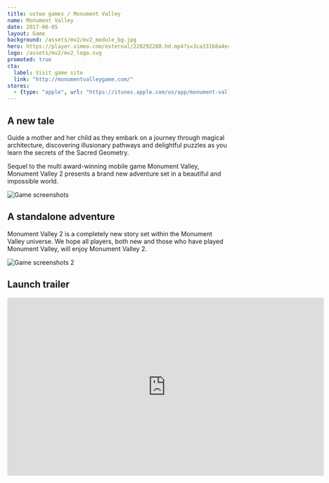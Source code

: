 ```yaml
---
title: ustwo games / Monument Valley
name: Monument Valley
date: 2017-06-05
layout: Game
background: /assets/mv2/mv2_module_bg.jpg
hero: https://player.vimeo.com/external/220292280.hd.mp4?s=3ca33168a4e4024f1a19bc1e0683345855e4afc1&profile_id=174
logo: /assets/mv2/mv2_logo.svg
promoted: true
cta:
  label: Visit game site
  link: "http://monumentvalleygame.com/"
stores:
  - {type: "apple", url: "https://itunes.apple.com/us/app/monument-valley-2/id1187265767?mt=8"}
---
```


<div class='content-box'>

## A new tale

Guide a mother and her child as they embark on a journey through magical architecture, discovering illusionary pathways and delightful puzzles as you learn the secrets of the Sacred Geometry.

Sequel to the multi award-winning mobile game Monument Valley, Monument Valley 2 presents a brand new adventure set in a beautiful and impossible world.

</div>

<div class='content-box'>
  <img src="/assets/mv2/mv2_screenshots1.jpg" alt="Game screenshots" />
</div>

<div class='content-box dark'>

## A standalone adventure

Monument Valley 2 is a completely new story set within the Monument Valley universe. We hope all players, both new and those who have played Monument Valley, will enjoy Monument Valley 2.

</div>

<div class='content-box'>
  <img src="/assets/mv2/mv2_screenshots2.jpg" alt="Game screenshots 2" />
</div>

<div class='content-box'>

## Launch trailer

</div>

<div class='content-box'>
  <div class='squashed bottom-buffer'>
    <div class='fluid-embed'>
      <iframe src="https://player.vimeo.com/video/219528609?title=0" width="720" height="405" frameborder="0" webkitallowfullscreen mozallowfullscreen allowfullscreen></iframe>
    </div>
  </div>
</div>
